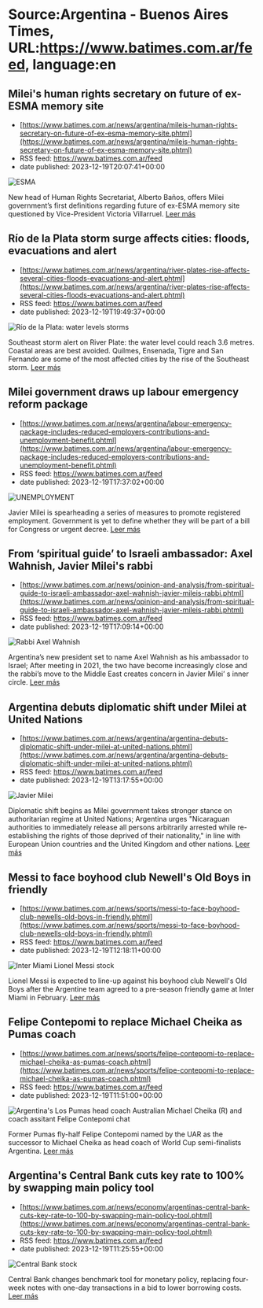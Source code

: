 # Source:Argentina - Buenos Aires Times, URL:https://www.batimes.com.ar/feed, language:en

## Milei's human rights secretary on future of ex-ESMA memory site
 - [https://www.batimes.com.ar/news/argentina/mileis-human-rights-secretary-on-future-of-ex-esma-memory-site.phtml](https://www.batimes.com.ar/news/argentina/mileis-human-rights-secretary-on-future-of-ex-esma-memory-site.phtml)
 - RSS feed: https://www.batimes.com.ar/feed
 - date published: 2023-12-19T20:07:41+00:00

<p><img alt="ESMA" src="https://fotos.perfil.com/2023/09/19/trim/540/304/esma-1657129.jpg" /></p>New head of Human Rights Secretariat, Alberto Baños, offers Milei government’s first definitions regarding future of ex-ESMA memory site questioned by Vice-President Victoria Villarruel. <a href="https://www.batimes.com.ar/news/argentina/mileis-human-rights-secretary-on-future-of-ex-esma-memory-site.phtml">Leer más</a>

## Río de la Plata storm surge affects cities: floods, evacuations and alert
 - [https://www.batimes.com.ar/news/argentina/river-plates-rise-affects-several-cities-floods-evacuations-and-alert.phtml](https://www.batimes.com.ar/news/argentina/river-plates-rise-affects-several-cities-floods-evacuations-and-alert.phtml)
 - RSS feed: https://www.batimes.com.ar/feed
 - date published: 2023-12-19T19:49:37+00:00

<p><img alt="Río de la Plata: water levels storms" src="https://fotos.perfil.com/2023/12/19/trim/540/304/rio-de-la-plata-water-levels-storms-1722217.jpeg" /></p>Southeast storm alert on River Plate: the water level could reach 3.6 metres. Coastal areas are best avoided. Quilmes, Ensenada, Tigre and San Fernando are some of the most affected cities by the rise of the Southeast storm. <a href="https://www.batimes.com.ar/news/argentina/river-plates-rise-affects-several-cities-floods-evacuations-and-alert.phtml">Leer más</a>

## Milei government draws up labour emergency reform package
 - [https://www.batimes.com.ar/news/argentina/labour-emergency-package-includes-reduced-employers-contributions-and-unemployment-benefit.phtml](https://www.batimes.com.ar/news/argentina/labour-emergency-package-includes-reduced-employers-contributions-and-unemployment-benefit.phtml)
 - RSS feed: https://www.batimes.com.ar/feed
 - date published: 2023-12-19T17:37:02+00:00

<p><img alt="UNEMPLOYMENT" src="https://fotos.perfil.com/2023/09/26/trim/540/304/unemployment-1662227.jpg" /></p>Javier Milei is spearheading a series of measures to promote registered employment. Government is yet to define whether they will be part of a bill for Congress or urgent decree. <a href="https://www.batimes.com.ar/news/argentina/labour-emergency-package-includes-reduced-employers-contributions-and-unemployment-benefit.phtml">Leer más</a>

## From ‘spiritual guide’ to Israeli ambassador: Axel Wahnish, Javier Milei's rabbi
 - [https://www.batimes.com.ar/news/opinion-and-analysis/from-spiritual-guide-to-israeli-ambassador-axel-wahnish-javier-mileis-rabbi.phtml](https://www.batimes.com.ar/news/opinion-and-analysis/from-spiritual-guide-to-israeli-ambassador-axel-wahnish-javier-mileis-rabbi.phtml)
 - RSS feed: https://www.batimes.com.ar/feed
 - date published: 2023-12-19T17:09:14+00:00

<p><img alt="Rabbi Axel Wahnish" src="https://fotos.perfil.com/2023/12/19/trim/540/304/rabbi-axel-wahnish-1722283.jpg" /></p>Argentina’s new president set to name Axel Wahnish as his ambassador to Israel; After meeting in 2021, the two have become increasingly close and the rabbi’s move to the Middle East creates concern in Javier Milei’ s inner circle.
 <a href="https://www.batimes.com.ar/news/opinion-and-analysis/from-spiritual-guide-to-israeli-ambassador-axel-wahnish-javier-mileis-rabbi.phtml">Leer más</a>

## Argentina debuts diplomatic shift under Milei at United Nations
 - [https://www.batimes.com.ar/news/argentina/argentina-debuts-diplomatic-shift-under-milei-at-united-nations.phtml](https://www.batimes.com.ar/news/argentina/argentina-debuts-diplomatic-shift-under-milei-at-united-nations.phtml)
 - RSS feed: https://www.batimes.com.ar/feed
 - date published: 2023-12-19T13:17:55+00:00

<p><img alt="Javier Milei" src="https://fotos.perfil.com/2023/12/19/trim/540/304/javier-milei-1722265.jpg" /></p>Diplomatic shift begins as Milei government takes stronger stance on authoritarian regime at United Nations; Argentina urges "Nicaraguan authorities to immediately release all persons arbitrarily arrested while re-establishing the rights of those deprived of their nationality," in line with European Union countries and the United Kingdom and other nations. <a href="https://www.batimes.com.ar/news/argentina/argentina-debuts-diplomatic-shift-under-milei-at-united-nations.phtml">Leer más</a>

## Messi to face boyhood club Newell's Old Boys in friendly
 - [https://www.batimes.com.ar/news/sports/messi-to-face-boyhood-club-newells-old-boys-in-friendly.phtml](https://www.batimes.com.ar/news/sports/messi-to-face-boyhood-club-newells-old-boys-in-friendly.phtml)
 - RSS feed: https://www.batimes.com.ar/feed
 - date published: 2023-12-19T12:18:11+00:00

<p><img alt="Inter Miami Lionel Messi stock" src="https://fotos.perfil.com/2023/08/16/trim/540/304/inter-miami-lionel-messi-stock-1633504.jpg" /></p>Lionel Messi is expected to line-up against his boyhood club Newell's Old Boys after the Argentine team agreed to a pre-season friendly game at Inter Miami in February. <a href="https://www.batimes.com.ar/news/sports/messi-to-face-boyhood-club-newells-old-boys-in-friendly.phtml">Leer más</a>

## Felipe Contepomi to replace Michael Cheika as Pumas coach
 - [https://www.batimes.com.ar/news/sports/felipe-contepomi-to-replace-michael-cheika-as-pumas-coach.phtml](https://www.batimes.com.ar/news/sports/felipe-contepomi-to-replace-michael-cheika-as-pumas-coach.phtml)
 - RSS feed: https://www.batimes.com.ar/feed
 - date published: 2023-12-19T11:51:00+00:00

<p><img alt="Argentina's Los Pumas head coach Australian Michael Cheika (R) and coach assitant Felipe Contepomi chat " src="https://fotos.perfil.com/2023/09/04/trim/540/304/argentinas-los-pumas-head-coach-australian-michael-cheika-r-and-coach-assitant-felipe-contepomi-chat-1645972.jpg" /></p>Former Pumas fly-half Felipe Contepomi named by the UAR as the successor to Michael Cheika as head coach of World Cup semi-finalists Argentina.
 <a href="https://www.batimes.com.ar/news/sports/felipe-contepomi-to-replace-michael-cheika-as-pumas-coach.phtml">Leer más</a>

## Argentina's Central Bank cuts key rate to 100% by swapping main policy tool
 - [https://www.batimes.com.ar/news/economy/argentinas-central-bank-cuts-key-rate-to-100-by-swapping-main-policy-tool.phtml](https://www.batimes.com.ar/news/economy/argentinas-central-bank-cuts-key-rate-to-100-by-swapping-main-policy-tool.phtml)
 - RSS feed: https://www.batimes.com.ar/feed
 - date published: 2023-12-19T11:25:55+00:00

<p><img alt="Central Bank stock" src="https://fotos.perfil.com/2023/08/16/trim/540/304/central-bank-stock-1633681.jpg" /></p>Central Bank changes benchmark tool for monetary policy, replacing four-week notes with one-day transactions in a bid to lower borrowing costs. 
 <a href="https://www.batimes.com.ar/news/economy/argentinas-central-bank-cuts-key-rate-to-100-by-swapping-main-policy-tool.phtml">Leer más</a>


